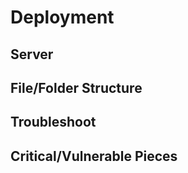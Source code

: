 # Deployment

## Server 

## File/Folder Structure

## Troubleshoot

## Critical/Vulnerable Pieces




